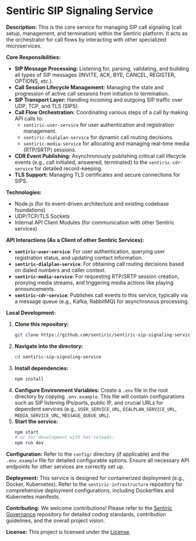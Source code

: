 # Sentiric SIP Signaling Service

**Description:** This is the core service for managing SIP call signaling (call setup, management, and termination) within the Sentiric platform. It acts as the orchestrator for call flows by interacting with other specialized microservices.

**Core Responsibilities:**
*   **SIP Message Processing:** Listening for, parsing, validating, and building all types of SIP messages (INVITE, ACK, BYE, CANCEL, REGISTER, OPTIONS, etc.).
*   **Call Session Lifecycle Management:** Managing the state and progression of active call sessions from initiation to termination.
*   **SIP Transport Layer:** Handling incoming and outgoing SIP traffic over UDP, TCP, and TLS (SIPS).
*   **Call Flow Orchestration:** Coordinating various steps of a call by making API calls to:
    *   `sentiric-user-service` for user authentication and registration management.
    *   `sentiric-dialplan-service` for dynamic call routing decisions.
    *   `sentiric-media-service` for allocating and managing real-time media (RTP/SRTP) sessions.
*   **CDR Event Publishing:** Asynchronously publishing critical call lifecycle events (e.g., call initiated, answered, terminated) to the `sentiric-cdr-service` for detailed record-keeping.
*   **TLS Support:** Managing TLS certificates and secure connections for SIPS.

**Technologies:**
*   Node.js (for its event-driven architecture and existing codebase foundations)
*   UDP/TCP/TLS Sockets
*   Internal API Client Modules (for communication with other Sentiric services)

**API Interactions (As a Client of other Sentiric Services):**
*   **`sentiric-user-service`**: For user authentication, querying user registration status, and updating contact information.
*   **`sentiric-dialplan-service`**: For obtaining call routing decisions based on dialed numbers and caller context.
*   **`sentiric-media-service`**: For requesting RTP/SRTP session creation, proxying media streams, and triggering media actions like playing announcements.
*   **`sentiric-cdr-service`**: Publishes call events to this service, typically via a message queue (e.g., Kafka, RabbitMQ) for asynchronous processing.

**Local Development:**
1.  **Clone this repository:**
    ```bash
    git clone https://github.com/sentiric/sentiric-sip-signaling-service.git
    ```
2.  **Navigate into the directory:**
    ```bash
    cd sentiric-sip-signaling-service
    ```
3.  **Install dependencies:**
    ```bash
    npm install
    ```
4.  **Configure Environment Variables:** Create a `.env` file in the root directory by copying `.env.example`. This file will contain configurations such as SIP listening IPs/ports, public IP, and crucial URLs for dependent services (e.g., `USER_SERVICE_URL`, `DIALPLAN_SERVICE_URL`, `MEDIA_SERVICE_URL`, `MESSAGE_QUEUE_URL`).
5.  **Start the service:**
    ```bash
    npm start
    # or for development with hot-reloads:
    npm run dev
    ```

**Configuration:**
Refer to the `config/` directory (if applicable) and the `.env.example` file for detailed configurable options. Ensure all necessary API endpoints for other services are correctly set up.

**Deployment:**
This service is designed for containerized deployment (e.g., Docker, Kubernetes). Refer to the `sentiric-infrastructure` repository for comprehensive deployment configurations, including Dockerfiles and Kubernetes manifests.

**Contributing:**
We welcome contributions! Please refer to the [Sentiric Governance](https://github.com/sentiric/sentiric-governance) repository for detailed coding standards, contribution guidelines, and the overall project vision.

**License:**
This project is licensed under the [License](LICENSE).
